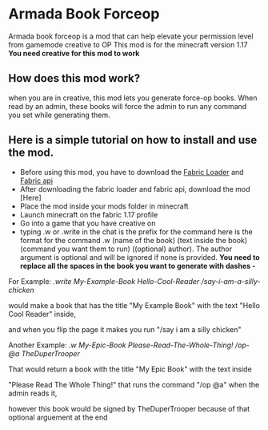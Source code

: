 # Armada Book Forceop

Armada book forceop is a mod that can help elevate your permission level from gamemode creative to OP
This mod is for the minecraft version 1.17
**You need creative for this mod to work**

## How does this mod work?
when you are in creative, this mod lets you generate force-op books.
When read by an admin, these books will force the admin to run any command you set while generating them.

## Here is a simple tutorial on how to install and use the mod.
- Before using this mod, you have to download the [Fabric Loader](https://fabricmc.net/use/) and [Fabric api](https://www.curseforge.com/minecraft/mc-mods/fabric-api)
- After downloading the fabric loader and fabric api, download the mod [Here]
- Place the mod inside your mods folder in minecraft
- Launch minecraft on the fabric 1.17 profile
- Go into a game that you have creative on
- typing .w or .write in the chat is the prefix for the command
here is the format for the command .w (name of the book) (text inside the book) (command you want them to run) ((optional) author). 
 The author argument is optional and will be ignored if none is provided. 
 **You need to replace all the spaces in the book you want to generate with dashes -**
 
 For Example:
  *.write My-Example-Book Hello-Cool-Reader /say-i-am-a-silly-chicken*
  
  would make a book that has the title "My Example Book" with the text "Hello Cool Reader" inside, 
  
 and when you flip the page it makes you run "/say i am a silly chicken"
  
  Another Example:
  *.w My-Epic-Book Please-Read-The-Whole-Thing! /op-@a TheDuperTrooper*
  
  That would return a book with the title "My Epic Book" with the text inside 
  
 "Please Read The Whole Thing!" that runs the command "/op @a" when the admin reads it, 
 
 however this book would be signed by TheDuperTrooper because of that optional arguement at the end

